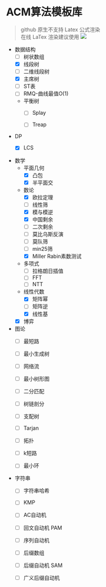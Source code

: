 # ACM算法模板库

> github 原生不支持 Latex 公式渲染  
> 在线 LaTex 渲染建议使用 [![](https://img.shields.io/badge/Chrome_Plugin-MathJax_Plugin_for_Github-gold)](https://chrome.google.com/webstore/detail/mathjax-plugin-for-github/ioemnmodlmafdkllaclgeombjnmnbima?utm_source=chrome-app-launcher-info-dialog)

+ 数据结构
    - [ ] 树状数组
    - [x] 线段树
    - [ ] 二维线段树
    - [x] 主席树
    - [ ] ST表
    - [ ] RMQ-曲线最值O(1)
    -  平衡树
        - [ ] Splay
        - [ ] Treap


+ DP
    - [x] LCS


+ 数学
    - 平面几何
        - [x] 凸包
        - [x] 半平面交
    - 数论
        - [x] 欧拉定理
        - [ ] 线性筛
        - [x] 模与模逆
        - [x] 中国剩余
        - [ ] 二次剩余
        - [ ] 莫比乌斯反演
        - [ ] 莫队筛
        - [ ] min25筛
        - [x] Miller Rabin素数测试
    - 多项式
        - [ ] 拉格朗日插值
        - [ ] FFT 
        - [ ] NTT
    - 线性代数
        - [x] 矩阵幂
        - [ ] 矩阵逆
        - [x] 线性基
    - [x] 博弈

+ 图论
    + [ ] 最短路
    + [ ] 最小生成树
    + [ ] 网络流
    + [ ] 最小树形图
    + [ ] 二分匹配
    + [ ] 树链剖分
    + [ ] 支配树
    + [ ] Tarjan
    + [ ] 拓扑
    + [ ] k短路
    + [ ] 最小环


+ 字符串
    + [ ] 字符串哈希
    + [ ] KMP
    + [ ] AC自动机
    + [ ] 回文自动机 PAM
    + [ ] 序列自动机
    + [ ] 后缀数组
    + [ ] 后缀自动机 SAM
    + [ ] 广义后缀自动机

